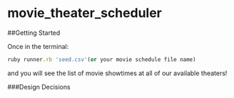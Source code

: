 # movie_theater_scheduler

##Getting Started

Once in the terminal:

```ruby
ruby runner.rb 'seed.csv'(or your movie schedule file name)
```

and you will see the list of movie showtimes at all of our available theaters!

###Design Decisions
